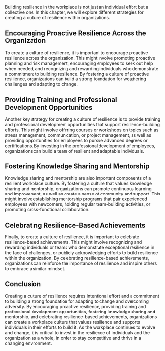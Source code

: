
Building resilience in the workplace is not just an individual effort but a collective one. In this chapter, we will explore different strategies for creating a culture of resilience within organizations.

Encouraging Proactive Resilience Across the Organization
--------------------------------------------------------

To create a culture of resilience, it is important to encourage proactive resilience across the organization. This might involve promoting proactive planning and risk management, encouraging employees to seek out help when needed, and recognizing and rewarding individuals who demonstrate a commitment to building resilience. By fostering a culture of proactive resilience, organizations can build a strong foundation for weathering challenges and adapting to change.

Providing Training and Professional Development Opportunities
-------------------------------------------------------------

Another key strategy for creating a culture of resilience is to provide training and professional development opportunities that support resilience-building efforts. This might involve offering courses or workshops on topics such as stress management, communication, or project management, as well as providing opportunities for employees to pursue advanced degrees or certifications. By investing in the professional development of employees, organizations can build a team of resilient and adaptable individuals.

Fostering Knowledge Sharing and Mentorship
------------------------------------------

Knowledge sharing and mentorship are also important components of a resilient workplace culture. By fostering a culture that values knowledge sharing and mentorship, organizations can promote continuous learning and improvement, as well as create a sense of community and support. This might involve establishing mentorship programs that pair experienced employees with newcomers, holding regular team-building activities, or promoting cross-functional collaboration.

Celebrating Resilience-Based Achievements
-----------------------------------------

Finally, to create a culture of resilience, it is important to celebrate resilience-based achievements. This might involve recognizing and rewarding individuals or teams who demonstrate exceptional resilience in the face of challenges, or publicly acknowledging efforts to build resilience within the organization. By celebrating resilience-based achievements, organizations can reinforce the importance of resilience and inspire others to embrace a similar mindset.

Conclusion
----------

Creating a culture of resilience requires intentional effort and a commitment to building a strong foundation for adapting to change and overcoming adversity. By encouraging proactive resilience, providing training and professional development opportunities, fostering knowledge sharing and mentorship, and celebrating resilience-based achievements, organizations can create a workplace culture that values resilience and supports individuals in their efforts to build it. As the workplace continues to evolve and change, it is critical to invest in the resilience of individuals and the organization as a whole, in order to stay competitive and thrive in a changing environment.
